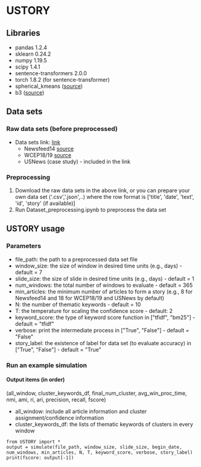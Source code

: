 # USTORY


## Libraries
- pandas 1.2.4
- sklearn 0.24.2
- numpy 1.19.5
- scipy 1.4.1
- sentence-transformers 2.0.0
- torch 1.8.2 (for sentence-transformer)
- spherical_kmeans ([source](https://github.com/rfayat/spherecluster/blob/scikit_update/spherecluster/spherical_kmeans.py))
- b3 ([source](https://github.com/m-wiesner/BCUBED/blob/master/B3score/b3.py))

## Data sets
### Raw data sets (before preprocessed)
- Data sets link: [link](https://www.dropbox.com/sh/1dojygynitafqid/AAA0xko654RyJbmyLk3kgGH6a?dl=0)
  - Newsfeed14 [source](https://github.com/Priberam/news-clustering/blob/master/download_data.sh)
  - WCEP18/19 [source](https://github.com/complementizer/wcep-mds-dataset)
  - USNews (case study) - included in the link

### Preprocessing
1. Download the raw data sets in the above link, or you can prepare your own data set ('.csv','.json',..) where the row format is ['title', 'date', 'text', 'id', 'story' (if available)]
3. Run Dataset_preprocessing.ipynb to preprocess the data set

## USTORY usage
### Parameters
- file_path: the path to a preprocessed data set file
- window_size: the size of window in desired time units (e.g., days) - default = 7
- slide_size: the size of slide in desired time units (e.g., days) - default = 1
- num_windows: the total number of windows to evaluate - default = 365
- min_articles: the minimum number of articles to form a story (e.g., 8 for Newsfeed14 and 18 for WCEP18/19 and USNews by default)
- N: the number of thematic keywords - default = 10
- T: the temperature for scaling the confidence score - default: 2
- keyword_score: the type of keyword score function in ["tfidf", "bm25"] - default = "tfidf"
- verbose: print the intermediate process in ["True", "False"] - default = "False"
- story_label: the existence of label for data set (to evaluate accuracy) in ["True", "False"] - default = "True"

### Run an example simulation

#### Output items (in order)
(all_window, cluster_keywords_df, final_num_cluster, avg_win_proc_time, nmi, ami, ri, ari, precision, recall, fscore)
- all_window: include all article information and cluster assignment/confidence information
- cluster_keywords_df: the lists of thematic keywords of clusters in every window

```
from USTORY import *
output = simulate(file_path, window_size, slide_size, begin_date, num_windows, min_articles, N, T, keyword_score, verbose, story_label)
print(fscore: output[-1])
```

